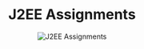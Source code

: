 <h1 align='center'>J2EE Assignments</h1>

<p align="center">
  <img  src="https://qph.cf2.quoracdn.net/main-qimg-8eaf71ba5a3c1a9fd048797a5af325d0-lq" alt="J2EE Assignments">
</p>
